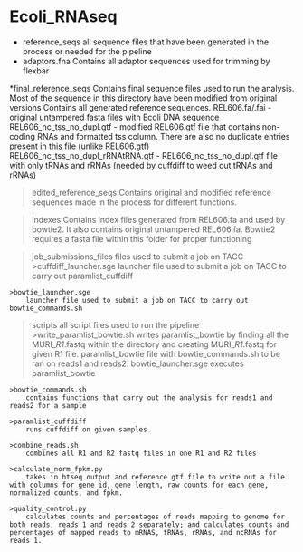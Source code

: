 Ecoli_RNAseq
============

* reference_seqs
all sequence files that have been generated in the process or needed for the pipeline
* adaptors.fna
	Contains all adaptor sequences used for trimming by flexbar
	
*final_reference_seqs
	Contains final sequence files used to run the analysis. Most of the sequence in this directory have been modified from original versions
	Contains all generated reference sequences.
	REL606.fa/.fai - original untampered fasta files with Ecoli DNA sequence
	REL606_nc_tss_no_dupl.gtf - modified REL606.gtf file that contains non-coding RNAs and formatted tss column. There are also no duplicate entries present in this file (unlike REL606.gtf)
	REL606_nc_tss_no_dupl_rRNAtRNA.gtf - REL606_nc_tss_no_dupl.gtf file with only tRNAs and rRNAs (needed by cuffdiff to weed out tRNAs and rRNAs)

>edited_reference_seqs
	Contains original and modified reference sequences made in the process for different functions.
	
>indexes
	Contains index files generated from REL606.fa and used by bowtie2. It also contains original untampered REL606.fa. Bowtie2 requires a fasta file within this folder for proper functioning

> job_submissions_files
files used to submit a job on TACC
	>cuffdiff_launcher.sge
		launcher file used to submit a job on TACC to carry out paramlist_cuffdiff
	
	>bowtie_launcher.sge
		launcher file used to submit a job on TACC to carry out bowtie_commands.sh

>scripts
all script files used to run the pipeline
	>write_paramlist_bowtie.sh
		writes paramlist_bowtie by finding all the MURI_*_R1_*.fastq within the directory and creating MURI_*_R1_*.fastq for given R1 file. paramlist_bowtie file with bowtie_commands.sh to be ran on reads1 and reads2. bowtie_launcher.sge executes paramlist_bowtie 

	>bowtie_commands.sh
		contains functions that carry out the analysis for reads1 and reads2 for a sample

	>paramlist_cuffdiff
		runs cuffdiff on given samples. 

	>combine_reads.sh
		combines all R1 and R2 fastq files in one R1 and R2 files
		
	>calculate_norm_fpkm.py
		takes in htseq output and reference gtf file to write out a file with columns for gene id, gene length, raw counts for each gene, normalized counts, and fpkm. 
	
	>quality_control.py
		calculates counts and percentages of reads mapping to genome for both reads, reads 1 and reads 2 separately; and calculates counts and percentages of mapped reads to mRNAS, tRNAs, rRNAs, and ncRNAs for reads 1.
		 

